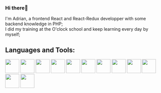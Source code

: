 ### Hi there👋

I'm Adrian, a frontend React and React-Redux developper with some backend knowledge in PHP;  
I did my training at the O'clock school and keep learning every day by myself;  

## Languages and Tools:

<img style="width:45px;" src="https://cdn.jsdelivr.net/gh/devicons/devicon/icons/vscode/vscode-original.svg" />
<img style="width:45px;" src="https://cdn.jsdelivr.net/gh/devicons/devicon/icons/html5/html5-original-wordmark.svg" />
<img style="width:45px;" src="https://cdn.jsdelivr.net/gh/devicons/devicon/icons/css3/css3-original-wordmark.svg" />
<img style="width:45px;" src="https://cdn.jsdelivr.net/gh/devicons/devicon/icons/javascript/javascript-plain.svg" />
<img style="width:45px;" src="https://cdn.jsdelivr.net/gh/devicons/devicon/icons/mysql/mysql-original-wordmark.svg" />
<img style="width:45px;" src="https://cdn.jsdelivr.net/gh/devicons/devicon/icons/git/git-original.svg" />
<img style="width:45px;" src="https://cdn.jsdelivr.net/gh/devicons/devicon/icons/github/github-original-wordmark.svg" />
<img style="width:45px;" src="https://cdn.jsdelivr.net/gh/devicons/devicon/icons/php/php-plain.svg" />
<img style="width:45px;" src="https://cdn.jsdelivr.net/gh/devicons/devicon/icons/bootstrap/bootstrap-original.svg" />
<img style="width:45px;" src="https://cdn.jsdelivr.net/gh/devicons/devicon/icons/sass/sass-original.svg" />
<img style="width:45px;" src="https://cdn.jsdelivr.net/gh/devicons/devicon/icons/react/react-original-wordmark.svg" />
<img style="width:45px;" src="https://cdn.jsdelivr.net/gh/devicons/devicon/icons/redux/redux-original.svg" />
          
          
          
          
          
          
         
